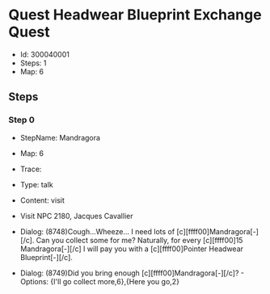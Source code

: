 # Quest Headwear Blueprint Exchange Quest

- Id: 300040001
- Steps: 1
- Map: 6

## Steps

### Step 0
- StepName:  Mandragora
- Map:  6
- Trace:  
- Type:  talk
- Content:  visit
- Visit NPC 2180, Jacques Cavallier

- Dialog: (8748)Cough...Wheeze... I need lots of [c][ffff00]Mandragora[-][/c]. Can you collect some for me? Naturally, for every [c][ffff00]15 Mandragora[-][/c] I will pay you with a [c][ffff00]Pointer Headwear Blueprint[-][/c].
- Dialog: (8749)Did you bring enough [c][ffff00]Mandragora[-][/c]? - Options: {I'll go collect more,6},{Here you go,2}


